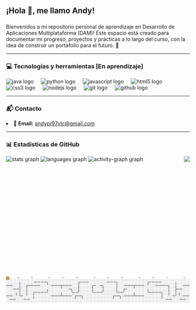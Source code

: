 <h2 align="left">¡Hola 👋, me llamo Andy!</h2>

###

<p align="left">
Bienvenidos a mi repositorio personal de aprendizaje en Desarrollo de Aplicaciones Multiplataforma (DAM)! Este espacio está creado para documentar mi progreso, proyectos y prácticas a lo largo del curso, con la idea de construir un portafolio para el futuro. 🌱</p>

<hr>

###

<h3 align="left">💻 Tecnologías y herramientas [En aprendizaje]</h3>

<div align="left">
  <img src="https://cdn.jsdelivr.net/gh/devicons/devicon/icons/java/java-original.svg" height="30" alt="java logo"  />
  <img width="12" />
  <img src="https://cdn.jsdelivr.net/gh/devicons/devicon/icons/python/python-original.svg" height="30" alt="python logo"  />
  <img width="12" />
  <img src="https://cdn.jsdelivr.net/gh/devicons/devicon/icons/javascript/javascript-original.svg" height="30" alt="javascript logo"  />
  <img width="12" />
  <img src="https://cdn.jsdelivr.net/gh/devicons/devicon/icons/html5/html5-original.svg" height="30" alt="html5 logo"  />
  <img width="12" />
  <img src="https://cdn.jsdelivr.net/gh/devicons/devicon/icons/css3/css3-original.svg" height="30" alt="css3 logo"  />
  <img width="12" />
  <img src="https://cdn.jsdelivr.net/gh/devicons/devicon/icons/nodejs/nodejs-original.svg" height="30" alt="nodejs logo"  />
  <img width="12" />
  <img src="https://cdn.jsdelivr.net/gh/devicons/devicon/icons/git/git-original.svg" height="30" alt="git logo"  />
  <img width="12" />
  <img src="https://cdn.jsdelivr.net/gh/devicons/devicon/icons/github/github-original.svg" height="30" alt="github logo"  />
</div>

<hr>

###

<h3 align="left">📬 Contacto</h3>
<li>
  📩 <strong>Email:</strong> <a href="mailto:andypr97vlc@gmail.com">andypr97vlc@gmail.com</a>
</li>

<hr>

###

<h3 align="left">📊 Estadísticas de GitHub</h3>

<img align="right" height="330" src="https://media3.giphy.com/media/v1.Y2lkPTc5MGI3NjExMW1tc21ta3czMThzYTd6Z3F5NDdyaHRkdTN5dzJwbTY4ZXZ2Z2N1cCZlcD12MV9pbnRlcm5hbF9naWZfYnlfaWQmY3Q9Zw/BZEHIqyl6L0uIxpkUj/giphy.gif"  />


<div align="left">
  <img src="https://github-readme-stats.vercel.app/api?username=andypr97vlc&hide_title=false&hide_rank=false&show_icons=true&include_all_commits=true&count_private=true&disable_animations=false&theme=react&locale=en&hide_border=false&order=1" height="150" alt="stats graph"  />

  <img src="https://github-readme-stats.vercel.app/api/top-langs?username=andypr97vlc&locale=en&hide_title=false&layout=compact&card_width=320&langs_count=5&theme=react&hide_border=false&order=2" height="185" alt="languages graph"  />

  <img src="https://github-readme-activity-graph.vercel.app/graph?username=andypr97vlc&radius=16&theme=react&area=true&order=5" height="300" alt="activity-graph graph"  />
</div>

###

<picture>
  <source media="(prefers-color-scheme: dark)" srcset="https://raw.githubusercontent.com/andypr97vlc/andypr97vlc/output/pacman-contribution-graph-dark.svg">
  <source media="(prefers-color-scheme: light)" srcset="https://raw.githubusercontent.com/andypr97vlc/andypr97vlc/output/pacman-contribution-graph.svg">
  <img alt="pacman contribution graph" src="https://raw.githubusercontent.com/andypr97vlc/andypr97vlc/output/pacman-contribution-graph.svg">
</picture>
